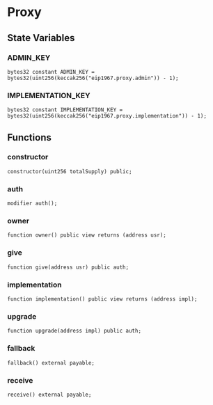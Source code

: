 # Proxy

## State Variables
### ADMIN_KEY

```solidity
bytes32 constant ADMIN_KEY = bytes32(uint256(keccak256("eip1967.proxy.admin")) - 1);
```


### IMPLEMENTATION_KEY

```solidity
bytes32 constant IMPLEMENTATION_KEY = bytes32(uint256(keccak256("eip1967.proxy.implementation")) - 1);
```


## Functions
### constructor


```solidity
constructor(uint256 totalSupply) public;
```

### auth


```solidity
modifier auth();
```

### owner


```solidity
function owner() public view returns (address usr);
```

### give


```solidity
function give(address usr) public auth;
```

### implementation


```solidity
function implementation() public view returns (address impl);
```

### upgrade


```solidity
function upgrade(address impl) public auth;
```

### fallback


```solidity
fallback() external payable;
```

### receive


```solidity
receive() external payable;
```

